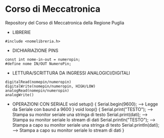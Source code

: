 # Corso di Meccatronica
Repository del Corso di Meccatronica della Regione Puglia

- LIBRERIE
```
#include <nomelibreria.h>
```

- DICHIARIAZIONE PINS
```
const int nome-in-out = numeropin;
#define nome IN/OUT NumeroPin;
```

- LETTURA/SCRITTURA DA INGRESSI ANALOGICI/DIGITALI
```
digitalRead(nomepin/numeropin)
digitalWrite(nomepin/numeropin, HIGH/LOW)
analogRead(nomepin/numeropin)
analogWrite()
```

- OPERAZIONI CON SERIALE
void setup() {
Serial.begin(9600); --> Legge da Seriale con baund a 9600
}
void loop() {
Serial.print("TESTO"); --> Stampa su monitor seriale una stringa di testo
Serial.print(dati);    --> Stampa su monitor seriale lo stream di dati
Serial.println("TESTO"); --> Stampa a capo su monitor seriale una stringa di testo
Serial.println(dati);  --> Stampa a capo su monitor seriale lo stream di dati
}
